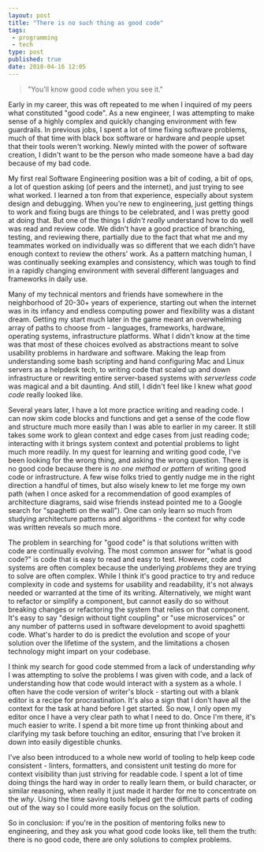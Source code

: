 ```yaml
---
layout: post
title: "There is no such thing as good code"
tags:
 - programming
 - tech
type: post
published: true 
date: 2018-04-16 12:05
---
```


> "You'll know good code when you see it."

Early in my career, this was oft repeated to me when I inquired of my peers what
constituted "good code". As a new engineer, I was attempting to make sense of a
highly complex and quickly changing environment with few guardrails. In previous
jobs, I spent a lot of time fixing software problems, much of that time with
black box software or hardware and people upset that their tools weren't
working. Newly minted with the power of software creation, I didn't want to be
the person who made someone have a bad day because of my bad code.

My first real Software Engineering position was a bit 
of coding, a bit of ops, a lot of question asking (of peers and the internet), 
and just trying to see what worked. I learned a ton from that experience, 
especially about system design and debugging. When you're new to engineering, just 
getting things to work and fixing bugs are things to be celebrated, and I was
pretty good at doing that. But one of the things I *didn't really* understand how
to do well was read and review code. We didn't have a good practice of branching,
testing, and reviewing there, partially due to the fact that what me and my 
teammates worked on individually was so different that we each didn't have enough
context to review the others' work. As a pattern matching human, I was 
continually seeking examples and consistency, which was tough to find in a 
rapidly changing environment with several different languages and frameworks in
daily use.

Many of my technical mentors and friends have somewhere in the neighborhood of
20-30+ years of experience, starting out when the internet was in its infancy and
endless computing power and flexibility was a distant dream. Getting my start
much later in the game meant an overwhelming array of paths to choose from - 
languages, frameworks, hardware, operating systems, infrastructure platforms.
What I didn't know at the time was that most of these choices evolved as
abstractions meant to solve usability problems in hardware and software. Making
the leap from understanding some bash scripting and hand configuring Mac and
Linux servers as a helpdesk tech, to writing code that scaled up and down
infrastructure or rewriting entire server-based systems with *serverless code*
was magical and a bit daunting. And still, I didn't feel like I knew what 
*good code* really
looked like.

Several years later, I have a lot more practice writing and reading code. I can
now skim code blocks and functions and get a sense of the code flow and
structure much more easily than I was able to earlier in my career. It still
takes some work to glean context and edge cases from just reading code;
interacting with it brings system context and potential problems to light much 
more readily. In my quest for learning and writing good code, I've been looking 
for the wrong thing, and asking the wrong question. There is no good code because
there is *no one method or pattern* of writing good code or infrastructure. A few
wise folks tried to gently nudge me in the right direction a handful of times, 
but also wisely knew to let me forge my own path (when I once asked for a 
recommendation of good examples of architecture diagrams, said wise friends 
instead pointed me to a Google search for "spaghetti on the wall"). One can only
learn so much from studying architecture patterns and algorithms - the context 
for why code was written reveals so much more.

The problem in searching for "good code" is that solutions written with code are
continually evolving. The most common answer for "what is good code?" is code
that is easy to read and easy to test. However, code and systems are often 
complex because the underlying *problems* they are trying to solve are often 
complex. While I think it's good practice to try and reduce complexity in code 
and systems for usability and readability, it's not always needed or warranted at
the time of its writing. Alternatively, we might want to refactor or simplify a 
component, but cannot easily do so without breaking changes or refactoring the 
system that relies on that component. It's easy to say "design without tight 
coupling" or "use microservices" or any number of patterns used in software 
development to avoid spaghetti code. What's harder to do is predict the evolution
and scope of your solution over the lifetime of the system, and the limitations a
chosen technology might impart on your codebase.

I think my search for good code stemmed from a lack of understanding *why* I was 
attempting to solve the problems I was given with code, and a lack of
understanding how that code would interact with a system as a whole. I often
have the code version of writer's block - starting out with a blank editor is a
recipe for procrastination. It's also a sign that I don't have all the context
for the task at hand before I get started. So now, I only open my editor once I
have a very clear path to what I need to do. Once I'm there, it's much easier to
write. I spend a bit more time up front thinking about and clarifying my task
before touching an editor, ensuring that I've broken it down into easily
digestible chunks. 

I've also been introduced to a whole new world of tooling to help keep code consistent -
linters, formatters, and consistent unit testing do more for context visibility
than just striving for readable code. I spent a lot of time doing things the
hard way in order to really learn them, or build character, or similar
reasoning, when really it just made it harder for me to concentrate on the
*why*. Using the time saving tools helped get the difficult parts of coding out
of the way so I could more easily focus on the solution. 

So in conclusion: if you're in the position of mentoring folks new to engineering,
and they ask you what good code looks like, tell them the truth: there is no
good code, there are only solutions to complex problems.
